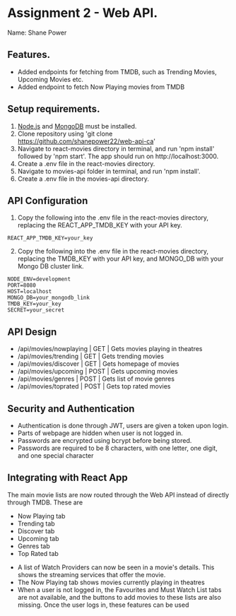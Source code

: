 # Assignment 2 - Web API.

Name: Shane Power


## Features.


 + Added endpoints for fetching from TMDB, such as Trending Movies, Upcoming Movies etc.
 + Added endpoint to fetch Now Playing movies from TMDB


## Setup requirements.

1. [Node.js](https://nodejs.org/en/) and [MongoDB](https://www.mongodb.com) must be installed.
2. Clone repository using 'git clone https://github.com/shanepower22/web-api-ca'
3. Navigate to react-movies directory in terminal, and run 'npm install' followed by 'npm start'. The app should run on http://localhost:3000.
4. Create a .env file in the react-movies directory.
4. Navigate to movies-api folder in terminal, and run 'npm install'.
5. Create a .env file in the movies-api directory.

## API Configuration

1. Copy the following into the .env file in the react-movies directory, replacing the REACT_APP_TMDB_KEY with your API key.
```
REACT_APP_TMDB_KEY=your_key
```

2. Copy the following into the .env file in the react-movies directory, replacing the TMDB_KEY with your API key, and MONGO_DB with your Mongo DB cluster link.
```
NODE_ENV=development
PORT=8080
HOST=localhost
MONGO_DB=your_mongodb_link
TMDB_KEY=your_key
SECRET=your_secret
```

## API Design

- /api/movies/nowplaying | GET | Gets movies playing in theatres
- /api/movies/trending | GET | Gets trending movies
- /api/movies/discover | GET | Gets homepage of movies
- /api/movies/upcoming | POST | Gets upcoming movies
- /api/movies/genres | POST | Gets list of movie genres
- /api/movies/toprated | POST | Gets top rated movies


## Security and Authentication

- Authentication is done through JWT, users are given a token upon login. 
- Parts of webpage are hidden when user is not logged in.
- Passwords are encrypted using bcrypt before being stored.
- Passwords are required to be 8 characters, with one letter, one digit, and one special character

## Integrating with React App

The main movie lists are now routed through the Web API instead of directly through TMDB. These are
+ Now Playing tab
+ Trending tab
+ Discover tab
+ Upcoming tab
+ Genres tab
+ Top Rated tab

- A list of Watch Providers can now be seen in a movie's details. This shows the streaming services that offer the movie. 
- The Now Playing tab shows movies currently playing in theatres
- When a user is not logged in, the Favourites and Must Watch List tabs are not available, and the buttons to add movies to these lists are also missing. Once the user logs in, these features can be used

